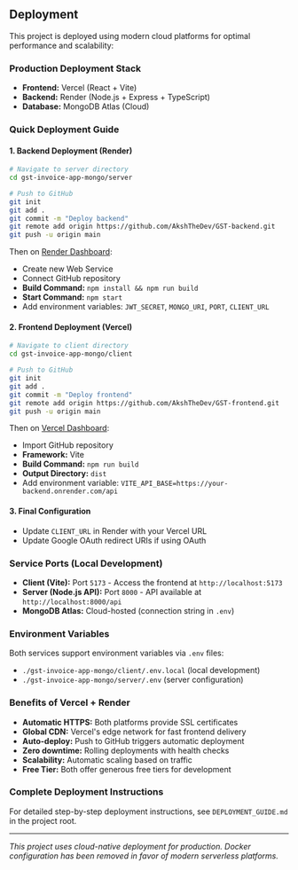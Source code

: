 ## Deployment

This project is deployed using modern cloud platforms for optimal performance and scalability:

### Production Deployment Stack
- **Frontend:** Vercel (React + Vite)
- **Backend:** Render (Node.js + Express + TypeScript)
- **Database:** MongoDB Atlas (Cloud)

### Quick Deployment Guide

#### 1. Backend Deployment (Render)
```sh
# Navigate to server directory
cd gst-invoice-app-mongo/server

# Push to GitHub
git init
git add .
git commit -m "Deploy backend"
git remote add origin https://github.com/AkshTheDev/GST-backend.git
git push -u origin main
```

Then on [Render Dashboard](https://dashboard.render.com):
- Create new Web Service
- Connect GitHub repository
- **Build Command:** `npm install && npm run build`
- **Start Command:** `npm start`
- Add environment variables: `JWT_SECRET`, `MONGO_URI`, `PORT`, `CLIENT_URL`

#### 2. Frontend Deployment (Vercel)
```sh
# Navigate to client directory
cd gst-invoice-app-mongo/client

# Push to GitHub
git init
git add .
git commit -m "Deploy frontend"
git remote add origin https://github.com/AkshTheDev/GST-frontend.git
git push -u origin main
```

Then on [Vercel Dashboard](https://vercel.com):
- Import GitHub repository
- **Framework:** Vite
- **Build Command:** `npm run build`
- **Output Directory:** `dist`
- Add environment variable: `VITE_API_BASE=https://your-backend.onrender.com/api`

#### 3. Final Configuration
- Update `CLIENT_URL` in Render with your Vercel URL
- Update Google OAuth redirect URIs if using OAuth

### Service Ports (Local Development)
- **Client (Vite):** Port `5173` - Access the frontend at `http://localhost:5173`
- **Server (Node.js API):** Port `8000` - API available at `http://localhost:8000/api`
- **MongoDB Atlas:** Cloud-hosted (connection string in `.env`)

### Environment Variables
Both services support environment variables via `.env` files:
- `./gst-invoice-app-mongo/client/.env.local` (local development)
- `./gst-invoice-app-mongo/server/.env` (server configuration)

### Benefits of Vercel + Render
- **Automatic HTTPS:** Both platforms provide SSL certificates
- **Global CDN:** Vercel's edge network for fast frontend delivery
- **Auto-deploy:** Push to GitHub triggers automatic deployment
- **Zero downtime:** Rolling deployments with health checks
- **Scalability:** Automatic scaling based on traffic
- **Free Tier:** Both offer generous free tiers for development

### Complete Deployment Instructions
For detailed step-by-step deployment instructions, see `DEPLOYMENT_GUIDE.md` in the project root.

---

*This project uses cloud-native deployment for production. Docker configuration has been removed in favor of modern serverless platforms.*
